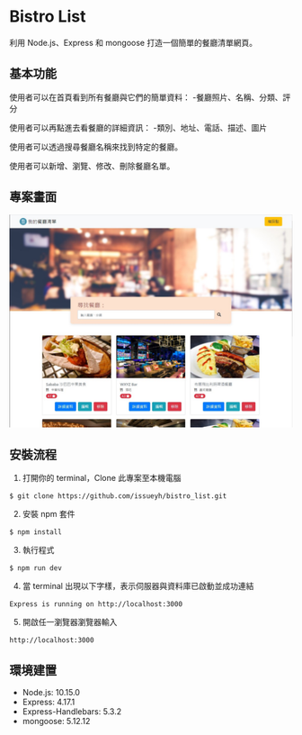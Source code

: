 # Bistro List
利用 Node.js、Express 和 mongoose 打造一個簡單的餐廳清單網頁。

## 基本功能
使用者可以在首頁看到所有餐廳與它們的簡單資料：
-餐廳照片、名稱、分類、評分

使用者可以再點進去看餐廳的詳細資訊：
-類別、地址、電話、描述、圖片

使用者可以透過搜尋餐廳名稱來找到特定的餐廳。

使用者可以新增、瀏覽、修改、刪除餐廳名單。

## 專案畫面
![img](https://github.com/issueyh/bistro_list/blob/main/public/img/bistroCRUD.jpg)

## 安裝流程
1. 打開你的 terminal，Clone 此專案至本機電腦
```
$ git clone https://github.com/issueyh/bistro_list.git
```
2. 安裝 npm 套件
```
$ npm install
```
3. 執行程式
```
$ npm run dev
```
4. 當 terminal 出現以下字樣，表示伺服器與資料庫已啟動並成功連結
```
Express is running on http://localhost:3000
```
5. 開啟任一瀏覽器瀏覽器輸入
```
http://localhost:3000
```

## 環境建置
* Node.js: 10.15.0
* Express: 4.17.1
* Express-Handlebars: 5.3.2
* mongoose: 5.12.12